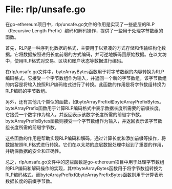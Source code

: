 # File: rlp/unsafe.go

在go-ethereum项目中，rlp/unsafe.go文件的作用是实现了一些底层的RLP（Recursive Length Prefix）编码和解码操作，提供了一些用于处理字节数组的函数。

首先，RLP是一种序列化数据的格式，主要用于以紧凑的方式存储和传输结构化数据。它将数据按照递归长度前缀的方式编码，并可逆地解码回原始数据。在以太坊中，使用RLP格式对交易、区块和账户状态等数据进行编码。

在rlp/unsafe.go文件中，byteArrayBytes函数用于将字节数组的内容转换为RLP编码格式。它接受一个字节数组作为输入，并返回一个新的字节数组，该字节数组的内容是将输入按照RLP编码格式进行了转换。此函数的作用是将字节数组转换为RLP编码的字节数组。

另外，还有其他几个类似的函数，如byteArrayPrefix和byteArrayPrefixBytes。byteArrayPrefix函数用于计算RLP编码格式中表示数据长度所需要的前缀长度。它接受一个数字作为输入，并返回表示该数字长度所需的前缀字节数。byteArrayPrefixBytes函数则接受一个字节数组作为输入，并返回表示该字节数组长度所需的前缀字节数。

这些函数的作用是帮助实现RLP编码和解码，通过计算长度和添加前缀等操作，将数据按照RLP格式进行转换。它们在以太坊的底层数据处理中起到了重要的作用，并确保数据的安全和正确性。

总之，rlp/unsafe.go文件中的这些函数是go-ethereum项目中用于处理字节数组的RLP编码和解码操作的实现，其中byteArrayBytes函数用于将字节数组转换为RLP编码格式，而byteArrayPrefix和byteArrayPrefixBytes函数则用于计算表示数据长度的前缀字节数。

